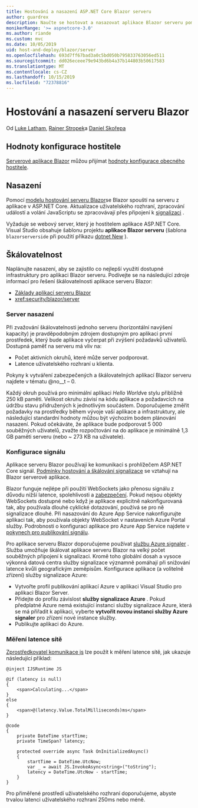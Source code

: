 ```yaml
---
title: Hostování a nasazení ASP.NET Core Blazor serveru
author: guardrex
description: Naučte se hostovat a nasazovat aplikace Blazor serveru pomocí ASP.NET Core.
monikerRange: '>= aspnetcore-3.0'
ms.author: riande
ms.custom: mvc
ms.date: 10/05/2019
uid: host-and-deploy/blazor/server
ms.openlocfilehash: 693d7ff67bad3a0c5bd050b795833763056ed511
ms.sourcegitcommit: dd026eceee79e943bd6b4a37b144803b50617583
ms.translationtype: MT
ms.contentlocale: cs-CZ
ms.lasthandoff: 10/15/2019
ms.locfileid: "72378816"
---
```

# <a name="host-and-deploy-blazor-server"></a>Hostování a nasazení serveru Blazor

Od [Luke Latham](https://github.com/guardrex), [Rainer Stropek](https://www.timecockpit.com)a [Daniel Skořepa](https://github.com/danroth27)

## <a name="host-configuration-values"></a>Hodnoty konfigurace hostitele

[Serverové aplikace Blazor](xref:blazor/hosting-models#blazor-server) můžou přijímat [hodnoty konfigurace obecného hostitele](xref:fundamentals/host/generic-host#host-configuration).

## <a name="deployment"></a>Nasazení

Pomocí [modelu hostování serveru Blazor](xref:blazor/hosting-models#blazor-server)se Blazor spouští na serveru z aplikace v ASP.NET Core. Aktualizace uživatelského rozhraní, zpracování událostí a volání JavaScriptu se zpracovávají přes připojení k [signalizaci](xref:signalr/introduction) .

Vyžaduje se webový server, který je hostitelem aplikace ASP.NET Core. Visual Studio obsahuje šablonu projektu **aplikace Blazor serveru** (šablona `blazorserverside` při použití příkazu [dotnet New](/dotnet/core/tools/dotnet-new) ).

## <a name="scalability"></a>Škálovatelnost

Naplánujte nasazení, aby se zajistilo co nejlepší využití dostupné infrastruktury pro aplikaci Blazor serveru. Podívejte se na následující zdroje informací pro řešení škálovatelnosti aplikace serveru Blazor:

* [Základy aplikací serveru Blazor](xref:blazor/hosting-models#blazor-server)
* <xref:security/blazor/server>

### <a name="deployment-server"></a>Server nasazení

Při zvažování škálovatelnosti jednoho serveru (horizontální navýšení kapacity) je pravděpodobným zdrojem dostupným pro aplikaci první prostředek, který bude aplikace vyčerpat při zvýšení požadavků uživatelů. Dostupná paměť na serveru má vliv na:

* Počet aktivních okruhů, které může server podporovat.
* Latence uživatelského rozhraní u klienta.

Pokyny k vytváření zabezpečených a škálovatelných aplikací Blazor serveru najdete v tématu @no__t – 0.

Každý okruh používá pro minimální aplikaci *Hello World*ve stylu přibližně 250 kB paměti. Velikost okruhu závisí na kódu aplikace a požadavcích na údržbu stavu přidružených k jednotlivým součástem. Doporučujeme změřit požadavky na prostředky během vývoje vaší aplikace a infrastruktury, ale následující standardní hodnoty můžou být výchozím bodem plánování nasazení. Pokud očekáváte, že aplikace bude podporovat 5 000 souběžných uživatelů, zvažte rozpočtování na do aplikace je minimálně 1,3 GB paměti serveru (nebo ~ 273 KB na uživatele).

### <a name="signalr-configuration"></a>Konfigurace signálu

Aplikace serveru Blazor používají ke komunikaci s prohlížečem ASP.NET Core signál. [Podmínky hostování a škálování signalizace](xref:signalr/publish-to-azure-web-app) se vztahují na Blazor serverové aplikace.

Blazor funguje nejlépe při použití WebSockets jako přenosu signálu z důvodu nižší latence, spolehlivosti a [zabezpečení](xref:signalr/security). Pokud nejsou objekty WebSockets dostupné nebo když je aplikace explicitně nakonfigurovaná tak, aby používala dlouhé cyklické dotazování, používá se pro ně signalizace dlouhé. Při nasazování do Azure App Service nakonfigurujte aplikaci tak, aby používala objekty WebSocket v nastaveních Azure Portal služby. Podrobnosti o konfiguraci aplikace pro Azure App Service najdete v [pokynech pro publikování signálu](xref:signalr/publish-to-azure-web-app).

Pro aplikace serveru Blazor doporučujeme používat [službu Azure signaler](/azure/azure-signalr) . Služba umožňuje škálovat aplikace serveru Blazor na velký počet souběžných připojení k signalizaci. Kromě toho globální dosah a vysoce výkonná datová centra služby signalizace významně pomáhají při snižování latence kvůli geografickým zeměpisům. Konfigurace aplikace (a volitelně zřízení) služby signalizace Azure:

* Vytvořte profil publikování aplikací Azure v aplikaci Visual Studio pro aplikaci Blazor Server.
* Přidejte do profilu závislost **služby signalizace Azure** . Pokud předplatné Azure nemá existující instanci služby signalizace Azure, která se má přiřadit k aplikaci, vyberte **vytvořit novou instanci služby Azure signaler** pro zřízení nové instance služby.
* Publikujte aplikaci do Azure.

### <a name="measure-network-latency"></a>Měření latence sítě

[Zprostředkovatel komunikace js](xref:blazor/javascript-interop) lze použít k měření latence sítě, jak ukazuje následující příklad:

```cshtml
@inject IJSRuntime JS

@if (latency is null)
{
    <span>Calculating...</span>
}
else
{
    <span>@(latency.Value.TotalMilliseconds)ms</span>
}

@code
{
    private DateTime startTime;
    private TimeSpan? latency;

    protected override async Task OnInitializedAsync()
    {
        startTime = DateTime.UtcNow;
        var _ = await JS.InvokeAsync<string>("toString");
        latency = DateTime.UtcNow - startTime;
    }
}
```

Pro přiměřené prostředí uživatelského rozhraní doporučujeme, abyste trvalou latenci uživatelského rozhraní 250ms nebo méně.
